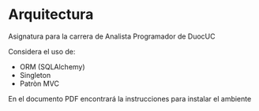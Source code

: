 # Arquitectura
Asignatura para la carrera de Analista Programador de DuocUC

Considera el uso de:

+ ORM (SQLAlchemy)
+ Singleton
+ Patròn MVC

En el documento PDF encontrará la instrucciones para instalar el ambiente
